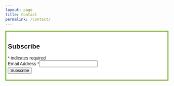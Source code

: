 ```yaml
---
layout: page
title: Contact
permalink: /contact/
---
```


<div id="mc_embed_shell">
  <link href="//cdn-images.mailchimp.com/embedcode/classic-061523.css" rel="stylesheet" type="text/css">
  <style type="text/css">
        #mc_embed_signup{background:#fff; false;clear:left; font:14px Helvetica,Arial,sans-serif; width: 500px; margin:auto; border: 3px solid #73AD21; padding: 5px;}
        /* Add your own Mailchimp form style overrides in your site stylesheet or in this style block.
           We recommend moving this block and the preceding CSS link to the HEAD of your HTML file. */
  </style>
  <div id="mc_embed_signup">
      <form action="https://mobilitedoucechablais.us9.list-manage.com/subscribe/post?u=d39326d816e89051053de172f&amp;id=115d5dd0ef&amp;f_id=00bfcde0f0" method="post" id="mc-embedded-subscribe-form" name="mc-embedded-subscribe-form" class="validate" target="_blank">
          <div id="mc_embed_signup_scroll"><h2>Subscribe</h2>
              <div class="indicates-required"><span class="asterisk">*</span> indicates required</div>
              <div class="mc-field-group"><label for="mce-EMAIL">Email Address <span class="asterisk">*</span></label><input type="email" name="EMAIL" class="required email" id="mce-EMAIL" required="" value=""><span id="mce-EMAIL-HELPERTEXT" class="helper_text"></span></div>
          <div id="mce-responses" class="clear foot">
              <div class="response" id="mce-error-response" style="display: none;"></div>
              <div class="response" id="mce-success-response" style="display: none;"></div>
          </div>
      <div style="position: absolute; left: -5000px;" aria-hidden="true">
          /* real people should not fill this in and expect good things - do not remove this or risk form bot signups */
          <input type="text" name="b_d39326d816e89051053de172f_115d5dd0ef" tabindex="-1" value="">
      </div>
          <div class="optionalParent">
              <div class="clear foot">
                  <input type="submit" name="subscribe" id="mc-embedded-subscribe" class="button" value="Subscribe">
              </div>
          </div>
      </div>
  </form>
  </div>
  <script type="text/javascript" src="//s3.amazonaws.com/downloads.mailchimp.com/js/mc-validate.js"></script>
  <script type="text/javascript">
    (function($) {
        window.fnames = new Array();
        window.ftypes = new Array();
        fnames[0]='EMAIL';
        ftypes[0]='email';
        fnames[1]='FNAME';
        ftypes[1]='text';
        fnames[2]='LNAME';
        ftypes[2]='text';
        fnames[3]='ADDRESS';
        ftypes[3]='address';
        fnames[4]='PHONE';
        ftypes[4]='phone';
        fnames[5]='BIRTHDAY';
        ftypes[5]='birthday';
      }(jQuery)
    );
    var $mcj = jQuery.noConflict(true);
  </script>
</div>
